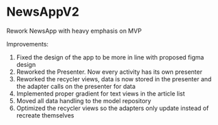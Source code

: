 # NewsAppV2
Rework NewsApp with heavy emphasis on MVP

Improvements:
  1. Fixed the design of the app to be more in line with proposed figma design
  2. Reworked the Presenter. Now every activity has its own presenter
  3. Reworked the recycler views, data is now stored in the presenter and the adapter calls on the presenter for data
  4. Implemented proper gradient for text views in the article list
  5. Moved all data handling to the model repository
  6. Optimized the recycler views so the adapters only update instead of recreate themselves

